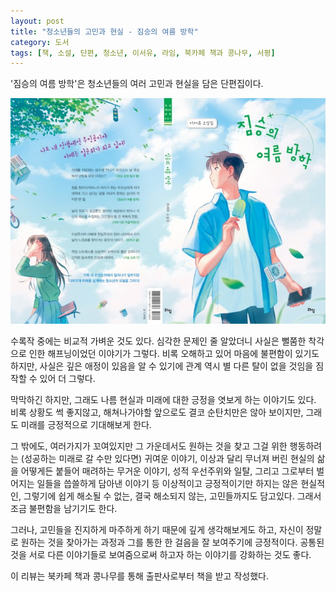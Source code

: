 ```yaml
---
layout: post
title: "청소년들의 고민과 현실 - 짐승의 여름 방학"
category: 도서
tags: [책, 소설, 단편, 청소년, 이서유, 라임, 북카페 책과 콩나무, 서평]
---
```


'짐승의 여름 방학'은
청소년들의 여러 고민과 현실을 담은 단편집이다.

![표지](/images/beasts-summer-vacation-book-h480.jpg)

수록작 중에는 비교적 가벼운 것도 있다.
심각한 문제인 줄 알았더니 사실은 뻘쭘한 착각으로 인한 해프닝이었던 이야기가 그렇다.
비록 오해하고 있어 마음에 불편함이 있기도 하지만,
사실은 깊은 애정이 있음을 알 수 있기에
관계 역시 별 다른 탈이 없을 것임을 짐작할 수 있어 더 그렇다.

<!-- 새삼 강한 빛과 별 -->

막막하긴 하지만, 그래도 나름 현실과 미래에 대한 긍정을 엿보게 하는 이야기도 있다.
비록 상황도 썩 좋지않고,
해쳐나가야할 앞으로도 결코 순탄치만은 않아 보이지만,
그래도 미래를 긍정적으로 기대해보게 한다.

<!-- 짐승의 여름 방학 -->

그 밖에도,
여러가지가 꼬여있지만 그 가운데서도 원하는 것을 찾고 그걸 위한 행동하려는 (성공하는 미래로 갈 수만 있다면) 귀여운 이야기,
이상과 달리 무너져 버린 현실의 삶을 어떻게든 붙들어 매려하는 무거운 이야기,
성적 우선주위와 일탈, 그리고 그로부터 벌어지는 일들을 씁쓸하게 담아낸 이야기 등
이상적이고 긍정적이기만 하지는 않은 현실적인,
그렇기에 쉽게 해소될 수 없는, 결국 해소되지 않는, 고민들까지도 담고있다.
그래서 조금 불편함을 남기기도 한다.

<!--
아프기로 마음먹었다
완주의 끝
구슬 감추기
-->

그러나, 고민들을 진지하게 마주하게 하기 때문에 깊게 생각해보게도 하고,
자신이 정말로 원하는 것을 찾아가는 과정과 그를 통한 한 걸음을 잘 보여주기에 긍정적이다.
공통된 것을 서로 다른 이야기들로 보여줌으로써 하고자 하는 이야기를 강화하는 것도 좋다.



<div class="im im-info">
이 리뷰는 북카페 책과 콩나무를 통해 출판사로부터 책을 받고 작성했다.
</div>
